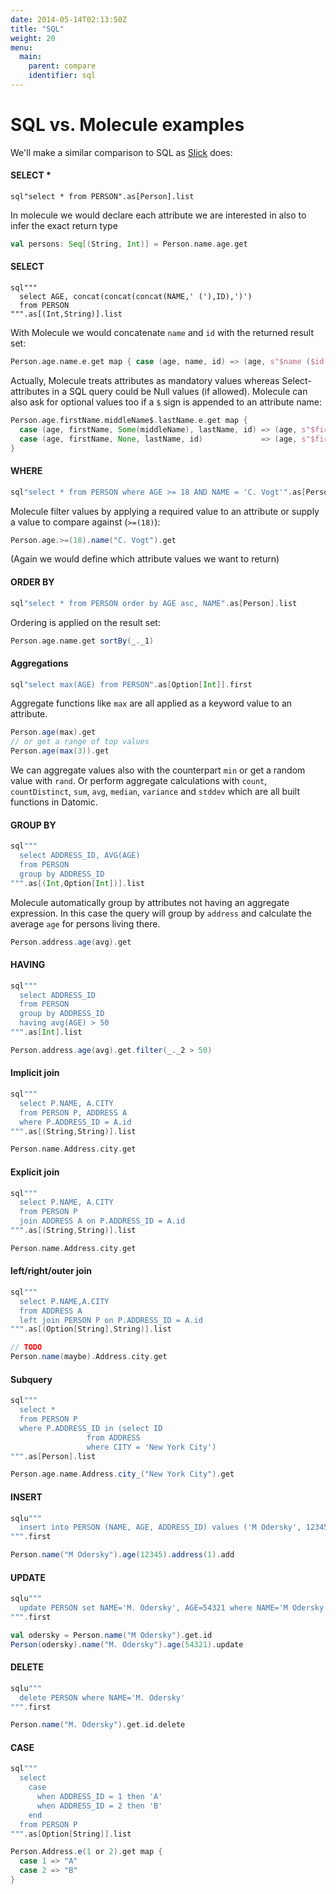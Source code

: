 ```yaml
---
date: 2014-05-14T02:13:50Z
title: "SQL"
weight: 20
menu:
  main:
    parent: compare
    identifier: sql
---
```


# SQL vs. Molecule examples

We'll make a similar comparison to SQL as [Slick](http://slick.typesafe.com/doc/3.0.0-M1/sql-to-slick.html#sql-vs-slick-examples) does:

#### SELECT *

```
sql"select * from PERSON".as[Person].list
```
In molecule we would declare each attribute we are interested in also to infer the exact return type
```scala
val persons: Seq[(String, Int)] = Person.name.age.get
```

#### SELECT

```
sql"""
  select AGE, concat(concat(concat(NAME,' ('),ID),')')
  from PERSON
""".as[(Int,String)].list
```
With Molecule we would concatenate `name` and `id` with the returned result set:
```scala
Person.age.name.e.get map { case (age, name, id) => (age, s"$name ($id)" }
```
Actually, Molecule treats attributes as mandatory values whereas Select-attributes in a SQL query could be Null values (if allowed). Molecule can also ask for optional values too if a `$` sign is appended to an attribute name:
```scala
Person.age.firstName.middleName$.lastName.e.get map { 
  case (age, firstName, Some(middleName), lastName, id) => (age, s"$firstName $middleName $lastName ($id)" 
  case (age, firstName, None, lastName, id)             => (age, s"$firstName $lastName ($id)" 
}
```


#### WHERE

```scala
sql"select * from PERSON where AGE >= 18 AND NAME = 'C. Vogt'".as[Person].list
```
Molecule filter values by applying a required value to an attribute or supply a value to compare against (`>=(18)`):
```scala
Person.age.>=(18).name("C. Vogt").get
```
(Again we would define which attribute values we want to return)


#### ORDER BY

```scala
sql"select * from PERSON order by AGE asc, NAME".as[Person].list
```
Ordering is applied on the result set:
```scala
Person.age.name.get sortBy(_._1)
```

#### Aggregations

```scala
sql"select max(AGE) from PERSON".as[Option[Int]].first
```
Aggregate functions like `max` are all applied as a keyword value to an attribute.
```scala
Person.age(max).get
// or get a range of top values
Person.age(max(3)).get
```
We can aggregate values also with the counterpart `min` or get a random value with `rand`. Or perform aggregate calculations with `count`, `countDistinct`, `sum`, `avg`, `median`, `variance` and `stddev` which are all built functions in Datomic.


#### GROUP BY

```scala
sql"""
  select ADDRESS_ID, AVG(AGE)
  from PERSON
  group by ADDRESS_ID
""".as[(Int,Option[Int])].list
```
Molecule automatically group by attributes not having an aggregate expression. In this case the query will group by `address` and calculate the average `age` for persons living there.
```scala
Person.address.age(avg).get
```

#### HAVING

```scala
sql"""
  select ADDRESS_ID
  from PERSON
  group by ADDRESS_ID
  having avg(AGE) > 50
""".as[Int].list
```
```scala
Person.address.age(avg).get.filter(_._2 > 50)
```

#### Implicit join

```scala
sql"""
  select P.NAME, A.CITY
  from PERSON P, ADDRESS A
  where P.ADDRESS_ID = A.id
""".as[(String,String)].list
```
```scala
Person.name.Address.city.get
```

#### Explicit join

```scala
sql"""
  select P.NAME, A.CITY
  from PERSON P
  join ADDRESS A on P.ADDRESS_ID = A.id
""".as[(String,String)].list
```
```scala
Person.name.Address.city.get
```

#### left/right/outer join

```scala
sql"""
  select P.NAME,A.CITY
  from ADDRESS A
  left join PERSON P on P.ADDRESS_ID = A.id
""".as[(Option[String],String)].list
```
```scala
// TODO
Person.name(maybe).Address.city.get
```

#### Subquery

```scala
sql"""
  select *
  from PERSON P
  where P.ADDRESS_ID in (select ID
                 from ADDRESS
                 where CITY = 'New York City')
""".as[Person].list
```
```scala
Person.age.name.Address.city_("New York City").get
```

#### INSERT

```scala
sqlu"""
  insert into PERSON (NAME, AGE, ADDRESS_ID) values ('M Odersky', 12345, 1)
""".first
```
```scala
Person.name("M Odersky").age(12345).address(1).add
```

#### UPDATE

```scala
sqlu"""
  update PERSON set NAME='M. Odersky', AGE=54321 where NAME='M Odersky'
""".first
```
```scala
val odersky = Person.name("M Odersky").get.id
Person(odersky).name("M. Odersky").age(54321).update
```

#### DELETE

```scala
sqlu"""
  delete PERSON where NAME='M. Odersky'
""".first
```
```scala
Person.name("M. Odersky").get.id.delete
```

#### CASE

```scala
sql"""
  select
    case 
      when ADDRESS_ID = 1 then 'A'
      when ADDRESS_ID = 2 then 'B'
    end
  from PERSON P
""".as[Option[String]].list
```
```scala
Person.Address.e(1 or 2).get map {
  case 1 => "A"
  case 2 => "B"
}
```
































